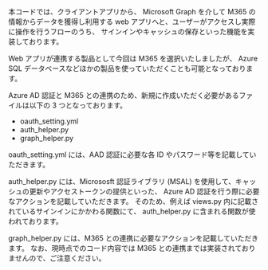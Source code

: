本コードでは、クライアントアプリから、 Microsoft Graph を介して M365 の情報からデータを獲得し利用する web アプリへと、ユーザーがアクセスし実際に操作を行うフローのうち、
サインインやキャッシュの保存といった機能を実装しております。

Web アプリが連携する製品として今回は M365 を選択いたしましたが、
Azure SQL データベースなどほかの製品を使っていただくことも可能となっております。

Azure AD 認証と M365 との連携のため、新規に作成いただく必要があるファイルは以下の 3 つとなっております。
- oauth_setting.yml
- auth_helper.py
- graph_helper.py

oauth_setting.yml には、AAD 認証に必要な各 ID やパスワード等を記載していただきます。

auth_helper.py には、Micrososft 認証ライブラリ (MSAL) を使用して、キャッシュの更新やアクセストークンの提供といった、 Azure AD 認証を行う際に必要なアクションを記載していただきます。
そのため、例えば views.py 内に記載されているサインインにかかわる関数にて、 auth_helper.py に含まれる関数が使われております。

graph_helper.py には、M365 との連携に必要なアクションを記載していただきます。
なお、現時点でのコード内容では M365 との連携までは実装されておりませんので、ご注意ください。
